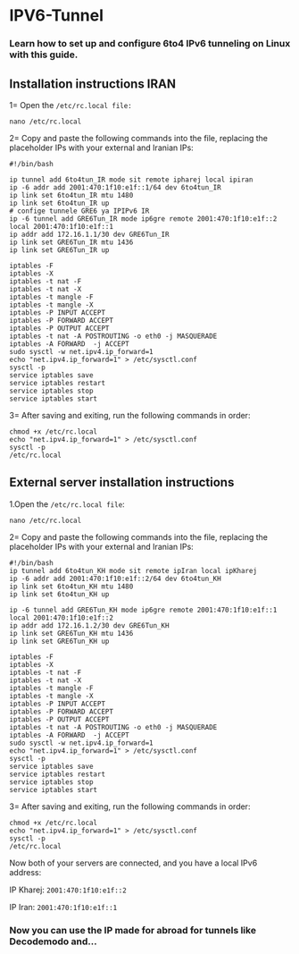 # IPV6-Tunnel

### Learn how to set up and configure 6to4 IPv6 tunneling on Linux with this guide.

## Installation instructions IRAN
1= Open the `/etc/rc.local file:`

```
nano /etc/rc.local
```

2= Copy and paste the following commands into the file, replacing the placeholder IPs with your external and Iranian IPs:

```
#!/bin/bash

ip tunnel add 6to4tun_IR mode sit remote ipharej local ipiran
ip -6 addr add 2001:470:1f10:e1f::1/64 dev 6to4tun_IR
ip link set 6to4tun_IR mtu 1480
ip link set 6to4tun_IR up
# confige tunnele GRE6 ya IPIPv6 IR
ip -6 tunnel add GRE6Tun_IR mode ip6gre remote 2001:470:1f10:e1f::2 local 2001:470:1f10:e1f::1
ip addr add 172.16.1.1/30 dev GRE6Tun_IR
ip link set GRE6Tun_IR mtu 1436
ip link set GRE6Tun_IR up

iptables -F
iptables -X
iptables -t nat -F
iptables -t nat -X
iptables -t mangle -F
iptables -t mangle -X
iptables -P INPUT ACCEPT
iptables -P FORWARD ACCEPT
iptables -P OUTPUT ACCEPT
iptables -t nat -A POSTROUTING -o eth0 -j MASQUERADE
iptables -A FORWARD  -j ACCEPT
sudo sysctl -w net.ipv4.ip_forward=1
echo "net.ipv4.ip_forward=1" > /etc/sysctl.conf
sysctl -p
service iptables save
service iptables restart
service iptables stop
service iptables start
```

3= After saving and exiting, run the following commands in order:

```
chmod +x /etc/rc.local
echo "net.ipv4.ip_forward=1" > /etc/sysctl.conf 
sysctl -p
/etc/rc.local
```
## External server installation instructions

1.Open the `/etc/rc.local file`:

```
nano /etc/rc.local
```

2= Copy and paste the following commands into the file, replacing the placeholder IPs with your external and Iranian IPs:

```
#!/bin/bash
ip tunnel add 6to4tun_KH mode sit remote ipIran local ipKharej
ip -6 addr add 2001:470:1f10:e1f::2/64 dev 6to4tun_KH
ip link set 6to4tun_KH mtu 1480
ip link set 6to4tun_KH up

ip -6 tunnel add GRE6Tun_KH mode ip6gre remote 2001:470:1f10:e1f::1 local 2001:470:1f10:e1f::2
ip addr add 172.16.1.2/30 dev GRE6Tun_KH
ip link set GRE6Tun_KH mtu 1436
ip link set GRE6Tun_KH up

iptables -F
iptables -X
iptables -t nat -F
iptables -t nat -X
iptables -t mangle -F
iptables -t mangle -X
iptables -P INPUT ACCEPT
iptables -P FORWARD ACCEPT
iptables -P OUTPUT ACCEPT
iptables -t nat -A POSTROUTING -o eth0 -j MASQUERADE
iptables -A FORWARD  -j ACCEPT
sudo sysctl -w net.ipv4.ip_forward=1
echo "net.ipv4.ip_forward=1" > /etc/sysctl.conf
sysctl -p
service iptables save
service iptables restart
service iptables stop
service iptables start
```

3= After saving and exiting, run the following commands in order:

```
chmod +x /etc/rc.local
echo "net.ipv4.ip_forward=1" > /etc/sysctl.conf 
sysctl -p
/etc/rc.local
```


Now both of your servers are connected, and you have a local IPv6 address:

IP Kharej: `2001:470:1f10:e1f::2`

IP Iran: `2001:470:1f10:e1f::1`
### Now you can use the IP made for abroad for tunnels like Decodemodo and...
